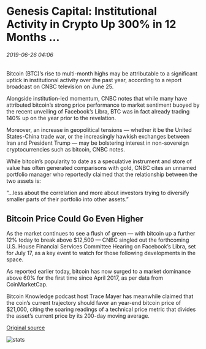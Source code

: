 # Genesis Capital: Institutional Activity in Crypto Up 300% in 12 Months ...

###### 2019-06-26 04:06

Bitcoin (BTC)’s rise to multi-month highs may be attributable to a significant uptick in institutional activity over the past year, according to a report broadcast on CNBC television on June 25.

Alongside institution-led momentum, CNBC notes that while many have attributed bitcoin’s strong price performance to market sentiment buoyed by the recent unveiling of Facebook’s Libra, BTC was in fact already trading 140% up on the year prior to the revelation.

Moreover, an increase in geopolitical tensions — whether it be the United States-China trade war, or the increasingly hawkish exchanges between Iran and President Trump — may be bolstering interest in non-sovereign cryptocurrencies such as bitcoin, CNBC notes.

While bitcoin’s popularity to date as a speculative instrument and store of value has often generated comparisons with gold, CNBC cites an unnamed portfolio manager who reportedly claimed that the relationship between the two assets is:

“...less about the correlation and more about investors trying to diversify smaller parts of their portfolio into other assets.”

## Bitcoin Price Could Go Even Higher

As the market continues to see a flush of green — with bitcoin up a further 12% today to break above $12,500 — CNBC singled out the forthcoming U.S. House Financial Services Committee Hearing on Facebook’s Libra, set for July 17, as a key event to watch for those following developments in the space.

As reported earlier today, bitcoin has now surged to a market dominance above 60% for the first time since April 2017, as per data from CoinMarketCap.

Bitcoin Knowledge podcast host Trace Mayer has meanwhile claimed that the coin’s current trajectory should favor an year-end bitcoin price of $21,000, citing the soaring readings of a technical price metric that divides the asset’s current price by its 200-day moving average.

[Original source](https://cointelegraph.com/news/genesis-capital-institutional-activity-in-crypto-up-300-in-12-months)

![stats](https://c.statcounter.com/11760860/0/a89fa40b/1/ "stats")